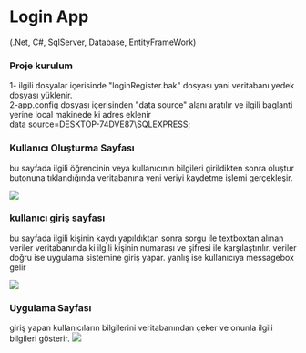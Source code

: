 # Login App
(.Net, C#, SqlServer, Database, EntityFrameWork)

### Proje kurulum
1- ilgili dosyalar içerisinde "loginRegister.bak" dosyası yani veritabanı yedek dosyası yüklenir.
</br>
2-app.config dosyası içerisinden "data source" alanı aratılır ve ilgili baglanti yerine local makinede ki adres eklenir
</br>
 data source=DESKTOP-74DVE87\SQLEXPRESS; 


### Kullanıcı Oluşturma Sayfası
bu sayfada ilgili öğrencinin veya kullanıcının bilgileri girildikten sonra oluştur butonuna tıklandığında veritabanına yeni veriyi kaydetme işlemi gerçekleşir.

<img src="yeniKullaniciSayfasi.png" center></img>
</br>

### kullanıcı giriş sayfası
bu sayfada ilgili kişinin kaydı yapıldıktan sonra sorgu ile textboxtan alınan veriler veritabanında ki ilgili kişinin numarası ve şifresi ile karşılaştırılır. veriler doğru ise uygulama sistemine giriş yapar. yanlış ise kullanıcıya messagebox gelir

<img src="girisSayfasi.png"></img>
</br>

### Uygulama Sayfası
giriş yapan kullanıcıların bilgilerini veritabanından çeker ve onunla ilgili bilgileri gösterir.
<img src="anaSayfa.png"></img>
</br>

